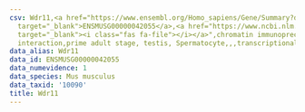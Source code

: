 ```yaml
---
csv: Wdr11,<a href="https://www.ensembl.org/Homo_sapiens/Gene/Summary?db=core;g=ENSMUSG00000042055"
  target="_blank">ENSMUSG00000042055</a>,<a href="https://www.ncbi.nlm.nih.gov/pubmed/25450459"
  target="_blank"><i class="fas fa-file"></i></a>",chromatin immunoprecipitation assay,direct
  interaction,prime adult stage, testis, Spermatocyte,,,transcriptional regulation,
data_alias: Wdr11
data_id: ENSMUSG00000042055
data_numevidence: 1
data_species: Mus musculus
data_taxid: '10090'
title: Wdr11
---
```

